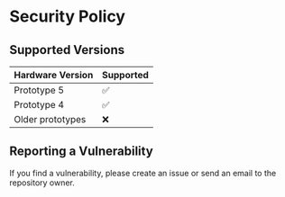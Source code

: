 # Security Policy

## Supported Versions

| Hardware Version | Supported          |
| ---------------- | ------------------ |
| Prototype 5      | :white_check_mark: |
| Prototype 4      | :white_check_mark: |
| Older prototypes | :x:                |

## Reporting a Vulnerability

If you find a vulnerability, please create an issue or send
an email to the repository owner.
